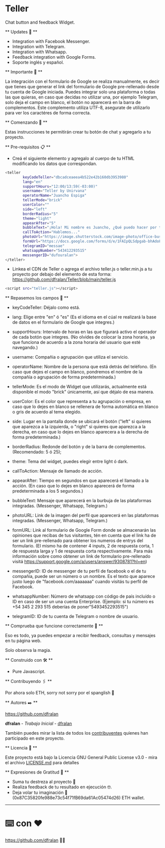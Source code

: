 # Teller
Chat button and feedback Widget.

** Updates 🤖 **

- Integration with Facebook Messenger.
- Integration with Telegram.
- Integration with Whatsapp.
- Feedback integration with Google Forms.
- Soporte inglés y español.

** Importante 🦄 **

La integración con el formulario de Google se realiza manualmente, es decir que tienes que generar el link del formulario de Google pre-rellenado desde tu cuenta de Google iniciada.
Puedes integrar solo una plataforma o todas las que quieras, en caso que decidas no utilizar una, por ejemplo Telegram, solo deja el campo en blanco, el botón no aparecerá en la barra de complementos.
Este complemento utiliza UTF-8, asegurate de utilizarlo para ver los caractéres de forma correcta.

** Comenzando 🚀 **

Estas instrucciones te permitirán crear tu botón de chat y agregarlo a tu proyecto.

** Pre-requisitos 📋 **

- Creá el siguiente elemento y agregalo al cuerpo de tu HTML modificando los datos que correspondan.

```bash
<teller 
        keyCodeTeller="dbcadceaeea4b522e42b160db3953980"
        lang="en"
        supportHours="12:00/13:59(-03:00)"
        username="Teller by Unirvana"
        operatorName="Juancho Espiga"
        tellerMode="brick"
        userColor=""
        side="left"
        borderRadius="5"
        theme="light"
        appearAfter="5"
        bubbleText="¡Hola! Mi nombre es Juancho, ¿Qué puedo hacer por ti?"
        callToAction="Hablemos..."
        photoUrl="https://image.shutterstock.com/image-photo/office-business-technology-internet-concept-260nw-253766386.jpg"
        formUrl="https://docs.google.com/forms/d/e/1FAIpQLSdpgab-bhAdoFrIO7hqw2woqA7dIzxNHZa5sXCoMGfHT7NNCg/viewform?usp=pp_url&entry.1085830910=nice&entry.601918770=pepe&entry.1067325052=naranja&entry.52853599=pepe"
        telegramID="messae"
        whatsappNumber="543412293515"
        messengerID="dufouralan">
</teller>
```

- Linkea el CDN de Teller o agrega el archivo teller.js o teller.min.js a tu proyecto por debajo del elemento de esta forma: https://github.com/dfralan/Teller/blob/main/teller.js

```bash
<script src="teller.js"></script> 
```

** Repasemos los campos 🔧 **

- keyCodeTeller: Déjalo como está.

- lang: Elige entre "en" ó "es" (Es el idioma en el cúal re realizará la base de datos en el formulario de Google que integres.)

- supportHours: Intervalo de horas en las que figurará activo el operador de cada botón que integres. (No olvides de colocar la zona horaria, ya que funciona de acuerdo a la zona horaria del usuario que esté navegando.) 

- username: Compañia o agrupación que utiliza el servicio.

- operatorName: Nombre de la persona que está detrás del teléfono. (En caso que dejes el campo en blanco, pondremos el nombre de la compañía o agrupación de forma predeterminada.)

- tellerMode: Es el modo de Widget que utilizarás, actualmente está disponible el modo "brick" únicamente, así que déjalo de esa manera.

- userColor: Es el color que representa a tu agrupación o empresa, en caso que lo dejes en blanco se rellenera de forma automática en blanco o gris de acuerdo al tema elegido.

- side: Lugar en la pantalla donde se ubicará el botón ("left" si quieres que aparezca a la izquierda, o "right" si quieres que aparezca a la derecha, en caso que lo dejes en blanco aparecera a la derecha de forma predeterminada.)

- borderRadius: Redonde del botón y de la barra de complementos. (Recomendado: 5 ó 25);

- theme: Tema del widget, puedes elegír entre light ó dark.

- callToAction: Mensaje de llamado de acción.

- appearAfter: Tiempo en segundos en que aparecerá el llamado a la acción. (En caso que lo dejes en blanco aparecerá de forma predeterminada a los 5 segundos.)

- bubbleText: Mensaje que aparecerá en la burbuja de las plataformas integradas. (Messenger, Whatsapp, Telegram.)

- photoURL: Link de la imagen del perfil que aparecerá en las plataformas integradas. (Messenger, Whatsapp, Telegram.)

- formURL: Link al formulario de Google Form donde se almacenarán las opiniones que recibas de tus visitantes, tén en cuenta que el link ha de ser un link pre-rellenado para obtener los numeros de entrys del formulario. (El mismo ha de contener 4 inputs, 2 de respuesta corta, 1 de respuesta larga y 1 de respuesta corta respectivamente. Para más información sobre como obtener un link de formulario pre-rellenado visitá https://support.google.com/a/users/answer/9308781?hl=en)

- messengerID: ID de messenger de tu perfil de facebook o el de tu compañia, puede ser un número o un nombre. Es el texto que aparece justo luego de "facebook.com/aaaaaaa" cuando visitás tu perfil de Facebook.

- whatsappNumber: Número de whatsapp con código de país incluído o ID en caso de ser un una cuenta Enterprise. (Ejemplo: si tu número es +54 345 2 293 515 deberías de poner"5493452293515")

- telegramID: ID de tu cuenta de Telegram o nombre de usuario.

** Comprueba que funcione correctamente 🔧 **

Eso es todo, ya puedes empezar a recibir feedback, consultas y mensajes en tu página web.

Solo observa la magia. 

** Construido con 🛠️ **

* Pure Javascript.

** Contribuyendo 🖇️ **

Por ahora solo ETH, sorry not sorry por el spanglish 🦧

** Autores ✒️ **

https://github.com/dfralan

**dfralan** - *Trabajo Inicial* - [dfralan](https://github.com/dfralan)

También puedes mirar la lista de todos los [contribuyentes](https://github.com/dfralan/Teller/contributors) quíenes han participado en este proyecto. 

** Licencia 📄 **

Este proyecto está bajo la Licencia GNU General Public License v3.0 - mira el archivo [LICENSE.md](https://github.com/dfralan/Teller/blob/main/LICENSE) para detalles

** Expresiones de Gratitud 🎁 **

* Suma tu destreza al proyecto 📢
* Realiza feedback de tu resultado en ejecución 🤓.
* Deja volar tu imaginación 💫 (0x87C35820fe988e73c54f71fB69da61Ac05474d26) ETH wallet.

---
# ⌨️ con ❤️

https://github.com/dfralan 💁‍♂️
